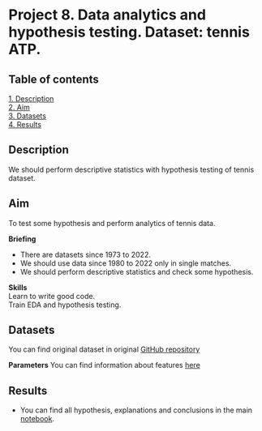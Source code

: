 # Project 8. Data analytics and hypothesis testing. Dataset: tennis ATP.

## Table of contents
[1. Description](https://github.com/ekaterinatao/Tutorial_projects/tree/main/project_8/README.md#description)   
[2. Aim](https://github.com/ekaterinatao/Tutorial_projects/tree/main/project_8/README.md#aim)  
[3. Datasets](https://github.com/ekaterinatao/Tutorial_projects/tree/main/project_8/README.md#datasets)  
[4. Results](https://github.com/ekaterinatao/Tutorial_projects/tree/main/project_8/README.md#results)  

## Description
We should perform descriptive statistics with hypothesis testing of tennis dataset.  

## Aim
To test some hypothesis and perform analytics of tennis data.  

**Briefing**  
- There are datasets since 1973 to 2022.
- We should use data since 1980 to 2022 only in single matches.
- We should perform descriptive statistics and check some hypothesis. 

**Skills**  
Learn to write good code.  
Train EDA and hypothesis testing.  

## Datasets
You can find original dataset in original [GitHub repository](https://github.com/JeffSackmann/tennis_atp)   

**Parameters**
You can find information about features [here](https://github.com/JeffSackmann/tennis_atp/blob/master/matches_data_dictionary.txt)   

## Results
- You can find all hypothesis, explanations and conclusions in the main [notebook](https://github.com/ekaterinatao/Tutorial_projects/blob/main/project_8/HW8_Tao_Ekaterina.ipynb).